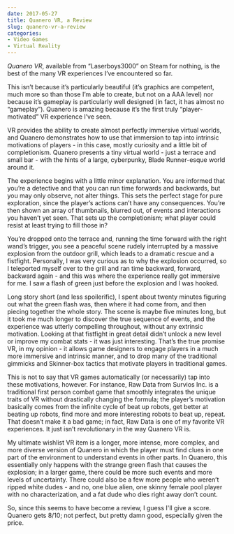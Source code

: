 ```yaml
---
date: 2017-05-27
title: Quanero VR, a Review
slug: quanero-vr-a-review
categories:
- Video Games
- Virtual Reality
---
```


_Quanero VR_, available from “Laserboys3000” on Steam for nothing, is the best of the many VR experiences I’ve encountered so far. 

This isn’t because it’s particularly beautiful (it’s graphics are competent, much more so than those I’m able to create, but not on a AAA level) nor because it’s gameplay is particularly well designed (in fact, it has almost no “gameplay”). Quanero is amazing because it’s the first truly “player-motivated” VR experience I’ve seen.
 
VR provides the ability to create almost perfectly immersive virtual worlds, and Quanero demonstrates how to use that immersion to tap into intrinsic motivations of players - in this case, mostly curiosity and a little bit of completionism. Quanero presents a tiny virtual world - just a terrace and small bar - with the hints of a large, cyberpunky, Blade Runner-esque world around it. 
 
The experience begins with a little minor explanation. You are informed that you’re a detective and that you can run time forwards and backwards, but you may only observe, not alter things. This sets the perfect stage for pure exploration, since the player’s actions can’t have any consequences. You’re then shown an array of thumbnails, blurred out, of events and interactions you haven’t yet seen. That sets up the completionism; what player could resist at least trying to fill those in?
 
You’re dropped onto the terrace and, running the time forward with the right wand’s trigger, you see a peaceful scene rudely interrupted by a massive explosion from the outdoor grill, which leads to a dramatic rescue and a fistfight. Personally, I was very curious as to why the explosion occurred, so I teleported myself over to the grill and ran time backward, forward, backward again - and this was where the experience really got immersive for me. I saw a flash of green just before the explosion and I was hooked.
 
Long story short (and less spoilerific), I spent about twenty minutes figuring out what the green flash was, then where it had come from, and then piecing together the whole story. The scene is maybe five minutes long, but it took me much longer to discover the true sequence of events, and the experience was utterly compelling throughout, without any extrinsic motivation. Looking at that fistfight in great detail didn’t unlock a new level or improve my combat stats - it was just interesting. That’s the true promise VR, in my opinion - it allows game designers to engage players in a much more immersive and intrinsic manner, and to drop many of the traditional gimmicks and Skinner-box tactics that motivate players in traditional games.
 
This is not to say that VR games automatically (or necessarily) tap into these motivations, however. For instance, Raw Data from Survios Inc. is a traditional first person combat game that smoothly integrates the unique traits of VR without drastically changing the formula; the player’s motivation basically comes from the infinite cycle of beat up robots, get better at beating up robots, find more and more interesting robots to beat up, repeat. That doesn’t make it a bad game; in fact, Raw Data is one of my favorite VR experiences. It just isn’t revolutionary in the way Quanero VR is.
 
My ultimate wishlist VR item is a longer, more intense, more complex, and more diverse version of Quanero in which the player must find clues in one part of the environment to understand events in other parts. In Quanero, this essentially only happens with the strange green flash that causes the explosion; in a larger game, there could be more such events and more levels of uncertainty. There could also be a few more people who weren’t ripped white dudes - and no, one blue alien, one skinny female pool player with no characterization, and a fat dude who dies right away don’t count.
 
So, since this seems to have become a review, I guess I'll give a score. Quanero gets 8/10; not perfect, but pretty damn good, especially given the price.

